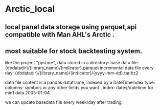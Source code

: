 # Arctic_local

## local panel data storage using parquet,api compatible with Man AHL's Arctic .
## most suitable for stock backtesting system.


like the project "pystore", data stored in a directory:
base data file:
{dbdatadir}/{library_name}/{indicator}.parquet
incremental data file every day:
{dbdatadir}/{library_name}/{indicator}/{yyyy-mm-dd}.tar.bz2

data file content is a pandas dataframe, indexed by a DateTimeIndex type:
columns: symbols or any other fields you want .
index: dates/datetime for min1 data
2005-01-04,

we can update basedata file every week/day after trading.

